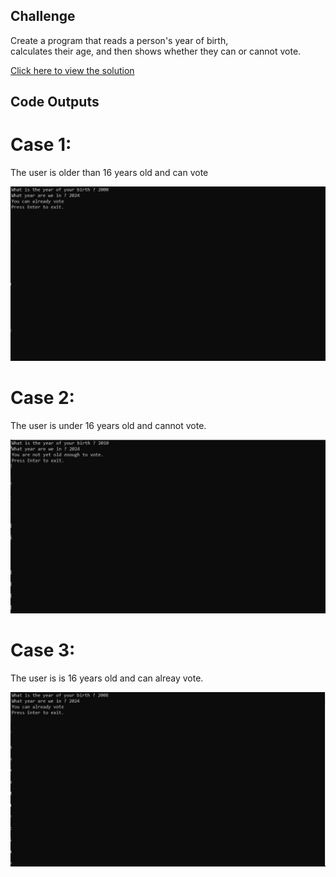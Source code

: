 ## Challenge

Create a program that reads a person's year of birth,<br>
calculates their age, and then shows whether they can or cannot vote.

[Click here to view the solution](https://github.com/davi-p-oliveira-11/CCodeChallengeLab/blob/main/Challenges/Can-you-Vote/solution.c)

## Code Outputs

# Case 1: 
 The user is older than 16 years old and can vote

![Output](https://github.com/davi-p-oliveira-11/CCodeChallengeLab/blob/main/Challenges/Can-you-Vote/testcases/case1.JPG)


# Case 2: 
 The user is under 16 years old and cannot vote. 

![Output](https://github.com/davi-p-oliveira-11/CCodeChallengeLab/blob/main/Challenges/Can-you-Vote/testcases/case2.JPG)


# Case 3: 
 The user is is 16 years old and can alreay vote. 

![Output](https://github.com/davi-p-oliveira-11/CCodeChallengeLab/blob/main/Challenges/Can-you-Vote/testcases/case3.JPG)
